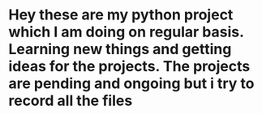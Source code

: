 <h1>Hey these are my python project which I am doing on regular basis. Learning new things and getting ideas for the projects. The projects are pending and ongoing but i try to record all the files
